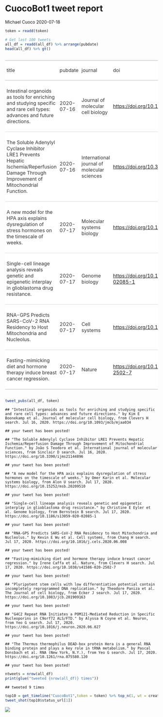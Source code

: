 CuocoBot1 tweet report
================
Michael Cuoco
2020-07-18

``` r
token = readd(token)
```

``` r
# Get last 100 tweets
all_df = readd(all_df) %>% arrange(pubdate)
head(all_df) %>% gt()
```

<!--html_preserve-->

<style>html {
  font-family: -apple-system, BlinkMacSystemFont, 'Segoe UI', Roboto, Oxygen, Ubuntu, Cantarell, 'Helvetica Neue', 'Fira Sans', 'Droid Sans', Arial, sans-serif;
}

#cwzrczdmlg .gt_table {
  display: table;
  border-collapse: collapse;
  margin-left: auto;
  margin-right: auto;
  color: #333333;
  font-size: 16px;
  background-color: #FFFFFF;
  width: auto;
  border-top-style: solid;
  border-top-width: 2px;
  border-top-color: #A8A8A8;
  border-right-style: none;
  border-right-width: 2px;
  border-right-color: #D3D3D3;
  border-bottom-style: solid;
  border-bottom-width: 2px;
  border-bottom-color: #A8A8A8;
  border-left-style: none;
  border-left-width: 2px;
  border-left-color: #D3D3D3;
}

#cwzrczdmlg .gt_heading {
  background-color: #FFFFFF;
  text-align: center;
  border-bottom-color: #FFFFFF;
  border-left-style: none;
  border-left-width: 1px;
  border-left-color: #D3D3D3;
  border-right-style: none;
  border-right-width: 1px;
  border-right-color: #D3D3D3;
}

#cwzrczdmlg .gt_title {
  color: #333333;
  font-size: 125%;
  font-weight: initial;
  padding-top: 4px;
  padding-bottom: 4px;
  border-bottom-color: #FFFFFF;
  border-bottom-width: 0;
}

#cwzrczdmlg .gt_subtitle {
  color: #333333;
  font-size: 85%;
  font-weight: initial;
  padding-top: 0;
  padding-bottom: 4px;
  border-top-color: #FFFFFF;
  border-top-width: 0;
}

#cwzrczdmlg .gt_bottom_border {
  border-bottom-style: solid;
  border-bottom-width: 2px;
  border-bottom-color: #D3D3D3;
}

#cwzrczdmlg .gt_col_headings {
  border-top-style: solid;
  border-top-width: 2px;
  border-top-color: #D3D3D3;
  border-bottom-style: solid;
  border-bottom-width: 2px;
  border-bottom-color: #D3D3D3;
  border-left-style: none;
  border-left-width: 1px;
  border-left-color: #D3D3D3;
  border-right-style: none;
  border-right-width: 1px;
  border-right-color: #D3D3D3;
}

#cwzrczdmlg .gt_col_heading {
  color: #333333;
  background-color: #FFFFFF;
  font-size: 100%;
  font-weight: normal;
  text-transform: inherit;
  border-left-style: none;
  border-left-width: 1px;
  border-left-color: #D3D3D3;
  border-right-style: none;
  border-right-width: 1px;
  border-right-color: #D3D3D3;
  vertical-align: bottom;
  padding-top: 5px;
  padding-bottom: 6px;
  padding-left: 5px;
  padding-right: 5px;
  overflow-x: hidden;
}

#cwzrczdmlg .gt_column_spanner_outer {
  color: #333333;
  background-color: #FFFFFF;
  font-size: 100%;
  font-weight: normal;
  text-transform: inherit;
  padding-top: 0;
  padding-bottom: 0;
  padding-left: 4px;
  padding-right: 4px;
}

#cwzrczdmlg .gt_column_spanner_outer:first-child {
  padding-left: 0;
}

#cwzrczdmlg .gt_column_spanner_outer:last-child {
  padding-right: 0;
}

#cwzrczdmlg .gt_column_spanner {
  border-bottom-style: solid;
  border-bottom-width: 2px;
  border-bottom-color: #D3D3D3;
  vertical-align: bottom;
  padding-top: 5px;
  padding-bottom: 6px;
  overflow-x: hidden;
  display: inline-block;
  width: 100%;
}

#cwzrczdmlg .gt_group_heading {
  padding: 8px;
  color: #333333;
  background-color: #FFFFFF;
  font-size: 100%;
  font-weight: initial;
  text-transform: inherit;
  border-top-style: solid;
  border-top-width: 2px;
  border-top-color: #D3D3D3;
  border-bottom-style: solid;
  border-bottom-width: 2px;
  border-bottom-color: #D3D3D3;
  border-left-style: none;
  border-left-width: 1px;
  border-left-color: #D3D3D3;
  border-right-style: none;
  border-right-width: 1px;
  border-right-color: #D3D3D3;
  vertical-align: middle;
}

#cwzrczdmlg .gt_empty_group_heading {
  padding: 0.5px;
  color: #333333;
  background-color: #FFFFFF;
  font-size: 100%;
  font-weight: initial;
  border-top-style: solid;
  border-top-width: 2px;
  border-top-color: #D3D3D3;
  border-bottom-style: solid;
  border-bottom-width: 2px;
  border-bottom-color: #D3D3D3;
  vertical-align: middle;
}

#cwzrczdmlg .gt_striped {
  background-color: rgba(128, 128, 128, 0.05);
}

#cwzrczdmlg .gt_from_md > :first-child {
  margin-top: 0;
}

#cwzrczdmlg .gt_from_md > :last-child {
  margin-bottom: 0;
}

#cwzrczdmlg .gt_row {
  padding-top: 8px;
  padding-bottom: 8px;
  padding-left: 5px;
  padding-right: 5px;
  margin: 10px;
  border-top-style: solid;
  border-top-width: 1px;
  border-top-color: #D3D3D3;
  border-left-style: none;
  border-left-width: 1px;
  border-left-color: #D3D3D3;
  border-right-style: none;
  border-right-width: 1px;
  border-right-color: #D3D3D3;
  vertical-align: middle;
  overflow-x: hidden;
}

#cwzrczdmlg .gt_stub {
  color: #333333;
  background-color: #FFFFFF;
  font-size: 100%;
  font-weight: initial;
  text-transform: inherit;
  border-right-style: solid;
  border-right-width: 2px;
  border-right-color: #D3D3D3;
  padding-left: 12px;
}

#cwzrczdmlg .gt_summary_row {
  color: #333333;
  background-color: #FFFFFF;
  text-transform: inherit;
  padding-top: 8px;
  padding-bottom: 8px;
  padding-left: 5px;
  padding-right: 5px;
}

#cwzrczdmlg .gt_first_summary_row {
  padding-top: 8px;
  padding-bottom: 8px;
  padding-left: 5px;
  padding-right: 5px;
  border-top-style: solid;
  border-top-width: 2px;
  border-top-color: #D3D3D3;
}

#cwzrczdmlg .gt_grand_summary_row {
  color: #333333;
  background-color: #FFFFFF;
  text-transform: inherit;
  padding-top: 8px;
  padding-bottom: 8px;
  padding-left: 5px;
  padding-right: 5px;
}

#cwzrczdmlg .gt_first_grand_summary_row {
  padding-top: 8px;
  padding-bottom: 8px;
  padding-left: 5px;
  padding-right: 5px;
  border-top-style: double;
  border-top-width: 6px;
  border-top-color: #D3D3D3;
}

#cwzrczdmlg .gt_table_body {
  border-top-style: solid;
  border-top-width: 2px;
  border-top-color: #D3D3D3;
  border-bottom-style: solid;
  border-bottom-width: 2px;
  border-bottom-color: #D3D3D3;
}

#cwzrczdmlg .gt_footnotes {
  color: #333333;
  background-color: #FFFFFF;
  border-bottom-style: none;
  border-bottom-width: 2px;
  border-bottom-color: #D3D3D3;
  border-left-style: none;
  border-left-width: 2px;
  border-left-color: #D3D3D3;
  border-right-style: none;
  border-right-width: 2px;
  border-right-color: #D3D3D3;
}

#cwzrczdmlg .gt_footnote {
  margin: 0px;
  font-size: 90%;
  padding: 4px;
}

#cwzrczdmlg .gt_sourcenotes {
  color: #333333;
  background-color: #FFFFFF;
  border-bottom-style: none;
  border-bottom-width: 2px;
  border-bottom-color: #D3D3D3;
  border-left-style: none;
  border-left-width: 2px;
  border-left-color: #D3D3D3;
  border-right-style: none;
  border-right-width: 2px;
  border-right-color: #D3D3D3;
}

#cwzrczdmlg .gt_sourcenote {
  font-size: 90%;
  padding: 4px;
}

#cwzrczdmlg .gt_left {
  text-align: left;
}

#cwzrczdmlg .gt_center {
  text-align: center;
}

#cwzrczdmlg .gt_right {
  text-align: right;
  font-variant-numeric: tabular-nums;
}

#cwzrczdmlg .gt_font_normal {
  font-weight: normal;
}

#cwzrczdmlg .gt_font_bold {
  font-weight: bold;
}

#cwzrczdmlg .gt_font_italic {
  font-style: italic;
}

#cwzrczdmlg .gt_super {
  font-size: 65%;
}

#cwzrczdmlg .gt_footnote_marks {
  font-style: italic;
  font-size: 65%;
}
</style>

<div id="cwzrczdmlg" style="overflow-x:auto;overflow-y:auto;width:auto;height:auto;">

<table class="gt_table">

<thead class="gt_col_headings">

<tr>

<th class="gt_col_heading gt_columns_bottom_border gt_left" rowspan="1" colspan="1">

title

</th>

<th class="gt_col_heading gt_columns_bottom_border gt_left" rowspan="1" colspan="1">

pubdate

</th>

<th class="gt_col_heading gt_columns_bottom_border gt_left" rowspan="1" colspan="1">

journal

</th>

<th class="gt_col_heading gt_columns_bottom_border gt_left" rowspan="1" colspan="1">

doi

</th>

<th class="gt_col_heading gt_columns_bottom_border gt_center" rowspan="1" colspan="1">

first\_author

</th>

<th class="gt_col_heading gt_columns_bottom_border gt_center" rowspan="1" colspan="1">

last\_author

</th>

<th class="gt_col_heading gt_columns_bottom_border gt_left" rowspan="1" colspan="1">

search

</th>

</tr>

</thead>

<tbody class="gt_table_body">

<tr>

<td class="gt_row gt_left">

Intestinal organoids as tools for enriching and studying specific and
rare cell types: advances and future directions.

</td>

<td class="gt_row gt_left">

2020-07-16

</td>

<td class="gt_row gt_left">

Journal of molecular cell biology

</td>

<td class="gt_row gt_left">

<https://doi.org/10.1093/jmcb/mjaa034>

</td>

<td class="gt_row gt_center">

Kim E Boonekamp

</td>

<td class="gt_row gt_center">

Hans Clevers

</td>

<td class="gt_row gt_left">

Clevers H

</td>

</tr>

<tr>

<td class="gt_row gt_left">

The Soluble Adenylyl Cyclase Inhibitor LRE1 Prevents Hepatic
Ischemia/Reperfusion Damage Through Improvement of Mitochondrial
Function.

</td>

<td class="gt_row gt_left">

2020-07-16

</td>

<td class="gt_row gt_left">

International journal of molecular sciences

</td>

<td class="gt_row gt_left">

<https://doi.org/10.3390/ijms21144896>

</td>

<td class="gt_row gt_center">

João S Teodoro

</td>

<td class="gt_row gt_center">

Carlos M Palmeira

</td>

<td class="gt_row gt_left">

Sinclair D

</td>

</tr>

<tr>

<td class="gt_row gt_left">

A new model for the HPA axis explains dysregulation of stress hormones
on the timescale of weeks.

</td>

<td class="gt_row gt_left">

2020-07-17

</td>

<td class="gt_row gt_left">

Molecular systems biology

</td>

<td class="gt_row gt_left">

<https://doi.org/10.15252/msb.20209510>

</td>

<td class="gt_row gt_center">

Omer Karin

</td>

<td class="gt_row gt_center">

Uri Alon

</td>

<td class="gt_row gt_left">

Alon U

</td>

</tr>

<tr>

<td class="gt_row gt_left">

Single-cell lineage analysis reveals genetic and epigenetic interplay in
glioblastoma drug resistance.

</td>

<td class="gt_row gt_left">

2020-07-17

</td>

<td class="gt_row gt_left">

Genome biology

</td>

<td class="gt_row gt_left">

<https://doi.org/10.1186/s13059-020-02085-1>

</td>

<td class="gt_row gt_center">

Christine E Eyler

</td>

<td class="gt_row gt_center">

Bradley E Bernstein

</td>

<td class="gt_row gt_left">

Bernstein B

</td>

</tr>

<tr>

<td class="gt_row gt_left">

RNA-GPS Predicts SARS-CoV-2 RNA Residency to Host Mitochondria and
Nucleolus.

</td>

<td class="gt_row gt_left">

2020-07-17

</td>

<td class="gt_row gt_left">

Cell systems

</td>

<td class="gt_row gt_left">

<https://doi.org/10.1016/j.cels.2020.06.008>

</td>

<td class="gt_row gt_center">

Kevin E Wu

</td>

<td class="gt_row gt_center">

Howard Y Chang

</td>

<td class="gt_row gt_left">

Chang H

</td>

</tr>

<tr>

<td class="gt_row gt_left">

Fasting-mimicking diet and hormone therapy induce breast cancer
regression.

</td>

<td class="gt_row gt_left">

2020-07-17

</td>

<td class="gt_row gt_left">

Nature

</td>

<td class="gt_row gt_left">

<https://doi.org/10.1038/s41586-020-2502-7>

</td>

<td class="gt_row gt_center">

Irene Caffa

</td>

<td class="gt_row gt_center">

Alessio Nencioni

</td>

<td class="gt_row gt_left">

Clevers H

</td>

</tr>

</tbody>

</table>

</div>

<!--/html_preserve-->

``` r
tweet_pubs(all_df, token)
```

    ## "Intestinal organoids as tools for enriching and studying specific and rare cell types: advances and future directions." by Kim E Boonekamp et al. Journal of molecular cell biology, from Clevers H search. Jul 16, 2020. https://doi.org/10.1093/jmcb/mjaa034

    ## your tweet has been posted!

    ## "The Soluble Adenylyl Cyclase Inhibitor LRE1 Prevents Hepatic Ischemia/Reperfusion Damage Through Improvement of Mitochondrial Function." by João S Teodoro et al. International journal of molecular sciences, from Sinclair D search. Jul 16, 2020. https://doi.org/10.3390/ijms21144896

    ## your tweet has been posted!

    ## "A new model for the HPA axis explains dysregulation of stress hormones on the timescale of weeks." by Omer Karin et al. Molecular systems biology, from Alon U search. Jul 17, 2020. https://doi.org/10.15252/msb.20209510

    ## your tweet has been posted!

    ## "Single-cell lineage analysis reveals genetic and epigenetic interplay in glioblastoma drug resistance." by Christine E Eyler et al. Genome biology, from Bernstein B search. Jul 17, 2020. https://doi.org/10.1186/s13059-020-02085-1

    ## your tweet has been posted!

    ## "RNA-GPS Predicts SARS-CoV-2 RNA Residency to Host Mitochondria and Nucleolus." by Kevin E Wu et al. Cell systems, from Chang H search. Jul 17, 2020. https://doi.org/10.1016/j.cels.2020.06.008

    ## your tweet has been posted!

    ## "Fasting-mimicking diet and hormone therapy induce breast cancer regression." by Irene Caffa et al. Nature, from Clevers H search. Jul 17, 2020. https://doi.org/10.1038/s41586-020-2502-7

    ## your tweet has been posted!

    ## "Pluripotent stem cells with low differentiation potential contain incompletely reprogrammed DNA replication." by Theodore Paniza et al. The Journal of cell biology, from Ecker J search. Jul 17, 2020. https://doi.org/10.1083/jcb.201909163

    ## your tweet has been posted!

    ## "G4C2 Repeat RNA Initiates a POM121-Mediated Reduction in Specific Nucleoporins in C9orf72 ALS/FTD." by Alyssa N Coyne et al. Neuron, from Yeo G search. Jul 17, 2020. https://doi.org/10.1016/j.neuron.2020.06.027

    ## your tweet has been posted!

    ## "The Thermus thermophilus DEAD-box protein Hera is a general RNA binding protein and plays a key role in tRNA metabolism." by Pascal Donsbach et al. RNA (New York, N.Y.), from Yeo G search. Jul 17, 2020. https://doi.org/10.1261/rna.075580.120

    ## your tweet has been posted!

``` r
ntweets = nrow(all_df)
print(glue("tweeted {nrow(all_df)} times"))
```

    ## tweeted 9 times

``` r
top10 = get_timeline("CuocoBot1",token = token) %>% top_n(1, wt = created_at)
tweet_shot(top10$status_url[1])
```

![](tweet_report_files/figure-gfm/10%20tweets-1.png)<!-- -->
